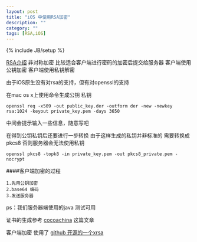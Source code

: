 ```yaml
---
layout: post
title: "iOS 中使用RSA加密"
description: ""
category: ""
tags: [RSA,iOS]
---
```

{% include JB/setup %}

[RSA介绍](http://www.baike.com/wiki/RSA%E5%8A%A0%E5%AF%86%E7%AE%97%E6%B3%95) 
非对称加密 比较适合客户端进行密码的加密后提交给服务器 客户端使用公钥加密 客户端使用私钥解密

由于iOS原生没有对rsa的支持，但有对openssl的支持

在mac os x上使用命令生成公钥 私钥

`openssl req -x509 -out public_key.der -outform der -new -newkey rsa:1024 -keyout private_key.pem -days 3650`
	
中间会提示输入一些信息，随意写吧

在得到公钥私钥后还要进行一步转换 由于这样生成的私钥并非标准的 需要转换成pkcs8 否则服务器会无法使用私钥

`openssl pkcs8 -topk8 -in private_key.pem -out pkcs8_private.pem -nocrypt`
	
####客户端加密的过程

	1.先用公钥加密
	2.base64 编码
	3.发送服务器
	
ps：我们服务器端使用的java 测试可用

证书的生成参考 [cocoachina](http://www.cocoachina.com/bbs/read.php?tid=166990&keyword=rsa%7Cjava) 这篇文章

客户端加密 使用了 [github 开源的一个xrsa](https://github.com/xjunior/XRSA)